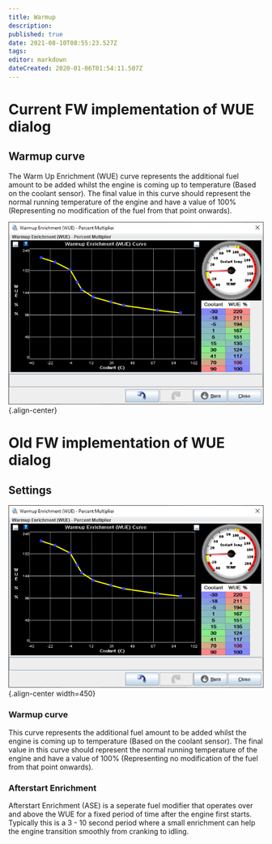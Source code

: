 ```yaml
---
title: Warmup
description: 
published: true
date: 2021-08-10T08:55:23.527Z
tags: 
editor: markdown
dateCreated: 2020-01-06T01:54:11.507Z
---
```


# Current FW implementation of WUE dialog

## Warmup curve
The Warm Up Enrichment (WUE) curve represents the additional fuel amount to be added whilst the engine is coming up to temperature (Based on the coolant sensor). The final value in this curve should represent the normal running temperature of the engine and have a value of 100% (Representing no modification of the fuel from that point onwards).

![warmup_new.png](/warmup_new.png){.align-center}

# Old FW implementation of WUE dialog

## Settings
 ![warmup.PNG](/img/warmup/warmup.PNG){.align-center width=450}
 
 ### Warmup curve
 
 This curve represents the additional fuel amount to be added whilst the engine is coming up to temperature (Based on the coolant sensor). The final value in this curve should represent the normal running temperature of the engine and have a value of 100% (Representing no modification of the fuel from that point onwards).
 
 ### Afterstart Enrichment
 
 Afterstart Enrichment (ASE) is a seperate fuel modifier that operates over and above the WUE for a fixed period of time after the engine first starts. Typically this is a 3 - 10 second period where a small enrichment can help the engine transition smoothly from cranking to idling.
